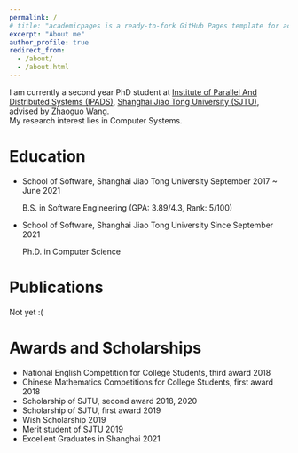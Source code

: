 ```yaml
---
permalink: /
# title: "academicpages is a ready-to-fork GitHub Pages template for academic personal websites"
excerpt: "About me"
author_profile: true
redirect_from: 
  - /about/
  - /about.html
---
```


I am currently a second year PhD student at [Institute of Parallel And Distributed Systems (IPADS)](https://ipads.se.sjtu.edu.cn), [Shanghai Jiao Tong University (SJTU)](https://www.sjtu.edu.cn), advised by [Zhaoguo Wang](https://ipads.se.sjtu.edu.cn/pub/members/zhaoguo_wang).
<br />
My research interest lies in Computer Systems.

Education
======
<div markdown="0">
  <ul>
    <li>
    School of Software, Shanghai Jiao Tong University <span class="align-right">September 2017 ~ June 2021</span>
    <p>B.S. in Software Engineering (GPA: 3.89/4.3, Rank: 5/100)</p>
    </li>
    <li>
    School of Software, Shanghai Jiao Tong University <span class="align-right">Since September 2021</span>
    <p>Ph.D. in Computer Science</p>
    </li>
  </ul>
</div>

Publications
======
Not yet :(

Awards and Scholarships
======
<div markdown="0">
  <ul>
    <li>
    National English Competition for College Students, third award <span class="align-right">2018</span>
    </li>
    <li>
    Chinese Mathematics Competitions for College Students, first award <span class="align-right">2018</span>
    </li>
    <li>
    Scholarship of SJTU, second award <span class="align-right">2018, 2020</span>
    </li>
    <li>
    Scholarship of SJTU, first award <span class="align-right">2019</span>
    </li>
    <li>
    Wish Scholarship <span class="align-right">2019</span>
    </li>
    <li>
    Merit student of SJTU <span class="align-right">2019</span>
    </li>
    <li>
    Excellent Graduates in Shanghai <span class="align-right">2021</span>
    </li>
  </ul>
</div>
